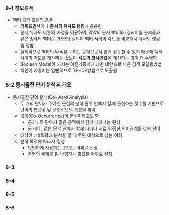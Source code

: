 ### 8-1 정보검색 

+ 벡터 공간 모델의 응용
  + **키워드검색**이나 **문서의 유사도 랭킹**에 응용됨
  + 문서 유사도 이론의 가정을 이용하여, 각각의 문서 벡터와 (질의어를 문서들과 같은 종류의 벡터로 표현한) 질의어 벡터 사이의 각도를 비교해서 유사도 랭킹을 정함
  + 실제적으로 벡터의 내적을 구하는 공식으로서 쉽게 유도할 수 있기 때문에 벡터 사이의 각도를 계산하는 것보다 **각도의 코사인값**을 계산하는 것이 더 수월함 
  + Boolean Model이 가지는 이진가중치에 대한 대안으로 나온 검색 모델링방법
  + 색인어 가중치는 일반적으로 TF-IDF방법으로 도출됨

### 8-2 동시출현 단어 분석의 개요

+ 동시출현 단어 분석(Co-word Analysis)
  + 두 개의 단어가 주어진 문헌의 분석 단위 안에서 함께 출현하는 횟수를 기반으로 단어의 연관성 및 문헌집단의 특성을 파악
  + 공기(Co-Occurrence)어 분석이라고도 함
    + 공기 : 두 단어가 같은 문맥에서 함께 나타나는 현상
    + 공기어 : 같은 문맥 안에서 함께 나타나 서로 밀접한 의미관계를 갖는 단어
  + 대상어 : 네트워크 분석을 할 때 주된 대상으로 삼는 어휘
  + 분석 목적에 따라서 결정
    + 빈번하게 사용하는 고빈도 어휘로 선정
    + 문헌의 주제를 잘 반영하는 중요한 어휘로 선정

### 8-3
### 8-4
### 8-5
### 8-6

